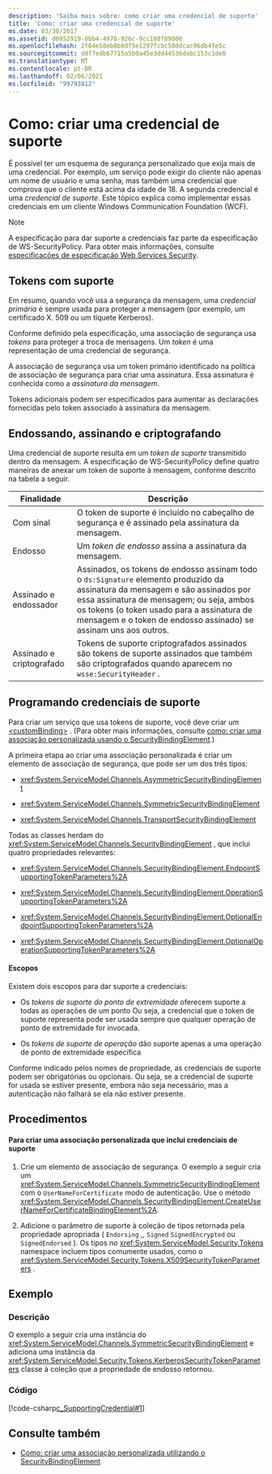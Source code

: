 ```yaml
---
description: 'Saiba mais sobre: como criar uma credencial de suporte'
title: 'Como: criar uma credencial de suporte'
ms.date: 03/30/2017
ms.assetid: d0952919-8bb4-4978-926c-9cc108f89806
ms.openlocfilehash: 2f84e58eb0b8df5e1297fcbc50ddcac96db4fe5c
ms.sourcegitcommit: ddf7edb67715a5b9a45e3dd44536dabc153c1de0
ms.translationtype: MT
ms.contentlocale: pt-BR
ms.lasthandoff: 02/06/2021
ms.locfileid: "99793812"
---
```

# <a name="how-to-create-a-supporting-credential"></a>Como: criar uma credencial de suporte

É possível ter um esquema de segurança personalizado que exija mais de uma credencial. Por exemplo, um serviço pode exigir do cliente não apenas um nome de usuário e uma senha, mas também uma credencial que comprova que o cliente está acima da idade de 18. A segunda credencial é uma *credencial de suporte*. Este tópico explica como implementar essas credenciais em um cliente Windows Communication Foundation (WCF).  
  
> [!NOTE]
> A especificação para dar suporte a credenciais faz parte da especificação de WS-SecurityPolicy. Para obter mais informações, consulte [especificações de especificação Web Services Security](/previous-versions/dotnet/articles/ms951273(v=msdn.10)).  
  
## <a name="supporting-tokens"></a>Tokens com suporte  

 Em resumo, quando você usa a segurança da mensagem, uma *credencial primária* é sempre usada para proteger a mensagem (por exemplo, um certificado X. 509 ou um tíquete Kerberos).  
  
 Conforme definido pela especificação, uma associação de segurança usa *tokens* para proteger a troca de mensagens. Um *token* é uma representação de uma credencial de segurança.  
  
 A associação de segurança usa um token primário identificado na política de associação de segurança para criar uma assinatura. Essa assinatura é conhecida como a *assinatura da mensagem*.  
  
 Tokens adicionais podem ser especificados para aumentar as declarações fornecidas pelo token associado à assinatura da mensagem.  
  
## <a name="endorsing-signing-and-encrypting"></a>Endossando, assinando e criptografando  

 Uma credencial de suporte resulta em um *token de suporte* transmitido dentro da mensagem. A especificação de WS-SecurityPolicy define quatro maneiras de anexar um token de suporte à mensagem, conforme descrito na tabela a seguir.  
  
|Finalidade|Descrição|  
|-------------|-----------------|  
|Com sinal|O token de suporte é incluído no cabeçalho de segurança e é assinado pela assinatura da mensagem.|  
|Endosso|Um *token de endosso* assina a assinatura da mensagem.|  
|Assinado e endossador|Assinados, os tokens de endosso assinam todo o `ds:Signature` elemento produzido da assinatura da mensagem e são assinados por essa assinatura de mensagem; ou seja, ambos os tokens (o token usado para a assinatura de mensagem e o token de endosso assinado) se assinam uns aos outros.|  
|Assinado e criptografado|Tokens de suporte criptografados assinados são tokens de suporte assinados que também são criptografados quando aparecem no `wsse:SecurityHeader` .|  
  
## <a name="programming-supporting-credentials"></a>Programando credenciais de suporte  

 Para criar um serviço que usa tokens de suporte, você deve criar um [\<customBinding>](../../configure-apps/file-schema/wcf/custombinding.md) . (Para obter mais informações, consulte [como: criar uma associação personalizada usando o SecurityBindingElement](how-to-create-a-custom-binding-using-the-securitybindingelement.md).)  
  
 A primeira etapa ao criar uma associação personalizada é criar um elemento de associação de segurança, que pode ser um dos três tipos:  
  
- <xref:System.ServiceModel.Channels.AsymmetricSecurityBindingElement>  
  
- <xref:System.ServiceModel.Channels.SymmetricSecurityBindingElement>  
  
- <xref:System.ServiceModel.Channels.TransportSecurityBindingElement>  
  
 Todas as classes herdam do <xref:System.ServiceModel.Channels.SecurityBindingElement> , que inclui quatro propriedades relevantes:  
  
- <xref:System.ServiceModel.Channels.SecurityBindingElement.EndpointSupportingTokenParameters%2A>  
  
- <xref:System.ServiceModel.Channels.SecurityBindingElement.OperationSupportingTokenParameters%2A>  
  
- <xref:System.ServiceModel.Channels.SecurityBindingElement.OptionalEndpointSupportingTokenParameters%2A>  
  
- <xref:System.ServiceModel.Channels.SecurityBindingElement.OptionalOperationSupportingTokenParameters%2A>  
  
#### <a name="scopes"></a>Escopos  

 Existem dois escopos para dar suporte a credenciais:  
  
- Os *tokens de suporte do ponto de extremidade* oferecem suporte a todas as operações de um ponto Ou seja, a credencial que o token de suporte representa pode ser usada sempre que qualquer operação de ponto de extremidade for invocada.  
  
- Os *tokens de suporte de operação* dão suporte apenas a uma operação de ponto de extremidade específica  
  
 Conforme indicado pelos nomes de propriedade, as credenciais de suporte podem ser obrigatórias ou opcionais. Ou seja, se a credencial de suporte for usada se estiver presente, embora não seja necessário, mas a autenticação não falhará se ela não estiver presente.  
  
## <a name="procedures"></a>Procedimentos  
  
#### <a name="to-create-a-custom-binding-that-includes-supporting-credentials"></a>Para criar uma associação personalizada que inclui credenciais de suporte  
  
1. Crie um elemento de associação de segurança. O exemplo a seguir cria um <xref:System.ServiceModel.Channels.SymmetricSecurityBindingElement> com o `UserNameForCertificate` modo de autenticação. Use o método <xref:System.ServiceModel.Channels.SecurityBindingElement.CreateUserNameForCertificateBindingElement%2A>.  
  
2. Adicione o parâmetro de suporte à coleção de tipos retornada pela propriedade apropriada ( `Endorsing` ,, `Signed` `SignedEncrypted` ou `SignedEndorsed` ). Os tipos no <xref:System.ServiceModel.Security.Tokens> namespace incluem tipos comumente usados, como o <xref:System.ServiceModel.Security.Tokens.X509SecurityTokenParameters> .  
  
## <a name="example"></a>Exemplo  
  
### <a name="description"></a>Descrição  

 O exemplo a seguir cria uma instância do <xref:System.ServiceModel.Channels.SymmetricSecurityBindingElement> e adiciona uma instância da <xref:System.ServiceModel.Security.Tokens.KerberosSecurityTokenParameters> classe à coleção que a propriedade de endosso retornou.  
  
### <a name="code"></a>Código  

 [!code-csharp[c_SupportingCredential#1](../../../../samples/snippets/csharp/VS_Snippets_CFX/c_supportingcredential/cs/source.cs#1)]  
  
## <a name="see-also"></a>Consulte também

- [Como: criar uma associação personalizada utilizando o SecurityBindingElement](how-to-create-a-custom-binding-using-the-securitybindingelement.md)
